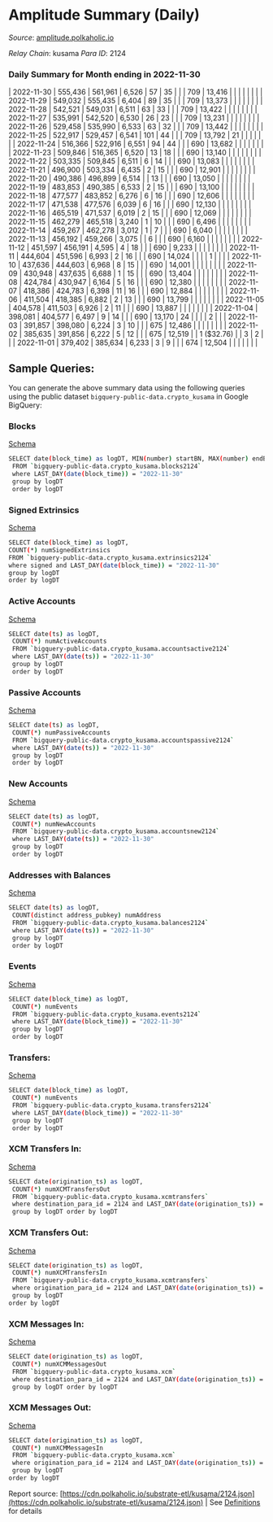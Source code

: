 # Amplitude Summary (Daily)

_Source_: [amplitude.polkaholic.io](https://amplitude.polkaholic.io)

*Relay Chain*: kusama
*Para ID*: 2124



### Daily Summary for Month ending in 2022-11-30


| 2022-11-30 | 555,436 | 561,961 | 6,526 | 57 | 35 |  |  | 709 | 13,416 |   |   |   |  |  |  |
| 2022-11-29 | 549,032 | 555,435 | 6,404 | 89 | 35 |  |  | 709 | 13,373 |   |   |   |  |  |  |
| 2022-11-28 | 542,521 | 549,031 | 6,511 | 63 | 33 |  |  | 709 | 13,422 |   |   |   |  |  |  |
| 2022-11-27 | 535,991 | 542,520 | 6,530 | 26 | 23 |  |  | 709 | 13,231 |   |   |   |  |  |  |
| 2022-11-26 | 529,458 | 535,990 | 6,533 | 63 | 32 |  |  | 709 | 13,442 |   |   |   |  |  |  |
| 2022-11-25 | 522,917 | 529,457 | 6,541 | 101 | 44 |  |  | 709 | 13,792 | 21  |   |   |  |  |  |
| 2022-11-24 | 516,366 | 522,916 | 6,551 | 94 | 44 |  |  | 690 | 13,682 |   |   |   |  |  |  |
| 2022-11-23 | 509,846 | 516,365 | 6,520 | 13 | 18 |  |  | 690 | 13,140 |   |   |   |  |  |  |
| 2022-11-22 | 503,335 | 509,845 | 6,511 | 6 | 14 |  |  | 690 | 13,083 |   |   |   |  |  |  |
| 2022-11-21 | 496,900 | 503,334 | 6,435 | 2 | 15 |  |  | 690 | 12,901 |   |   |   |  |  |  |
| 2022-11-20 | 490,386 | 496,899 | 6,514 |  | 13 |  |  | 690 | 13,050 |   |   |   |  |  |  |
| 2022-11-19 | 483,853 | 490,385 | 6,533 | 2 | 15 |  |  | 690 | 13,100 |   |   |   |  |  |  |
| 2022-11-18 | 477,577 | 483,852 | 6,276 | 6 | 16 |  |  | 690 | 12,606 |   |   |   |  |  |  |
| 2022-11-17 | 471,538 | 477,576 | 6,039 | 6 | 16 |  |  | 690 | 12,130 |   |   |   |  |  |  |
| 2022-11-16 | 465,519 | 471,537 | 6,019 | 2 | 15 |  |  | 690 | 12,069 |   |   |   |  |  |  |
| 2022-11-15 | 462,279 | 465,518 | 3,240 | 1 | 10 |  |  | 690 | 6,496 |   |   |   |  |  |  |
| 2022-11-14 | 459,267 | 462,278 | 3,012 | 1 | 7 |  |  | 690 | 6,040 |   |   |   |  |  |  |
| 2022-11-13 | 456,192 | 459,266 | 3,075 |  | 6 |  |  | 690 | 6,160 |   |   |   |  |  |  |
| 2022-11-12 | 451,597 | 456,191 | 4,595 | 4 | 18 |  |  | 690 | 9,233 |   |   |   |  |  |  |
| 2022-11-11 | 444,604 | 451,596 | 6,993 | 2 | 16 |  |  | 690 | 14,024 |   |   |   | 1 |  |  |
| 2022-11-10 | 437,636 | 444,603 | 6,968 | 8 | 15 |  |  | 690 | 14,001 |   |   |   |  |  |  |
| 2022-11-09 | 430,948 | 437,635 | 6,688 | 1 | 15 |  |  | 690 | 13,404 |   |   |   |  |  |  |
| 2022-11-08 | 424,784 | 430,947 | 6,164 | 5 | 16 |  |  | 690 | 12,380 |   |   |   |  |  |  |
| 2022-11-07 | 418,386 | 424,783 | 6,398 | 11 | 16 |  |  | 690 | 12,884 |   |   |   |  |  |  |
| 2022-11-06 | 411,504 | 418,385 | 6,882 | 2 | 13 |  |  | 690 | 13,799 |   |   |   |  |  |  |
| 2022-11-05 | 404,578 | 411,503 | 6,926 | 2 | 11 |  |  | 690 | 13,887 |   |   |   |  |  |  |
| 2022-11-04 | 398,081 | 404,577 | 6,497 | 9 | 14 |  |  | 690 | 13,170 | 24  |   |   |  | 2 |  |
| 2022-11-03 | 391,857 | 398,080 | 6,224 | 3 | 10 |  |  | 675 | 12,486 |   |   |   |  |  |  |
| 2022-11-02 | 385,635 | 391,856 | 6,222 | 5 | 12 |  |  | 675 | 12,519 |   | 1 ($32.76) |   | 3 | 2 |  |
| 2022-11-01 | 379,402 | 385,634 | 6,233 | 3 | 9 |  |  | 674 | 12,504 |   |   |   |  |  |  |

## Sample Queries:
You can generate the above summary data using the following queries using the public dataset `bigquery-public-data.crypto_kusama` in Google BigQuery:


### Blocks 

[Schema](https://github.com/colorfulnotion/substrate-etl/blob/main/schema/blocks.json)

```bash
SELECT date(block_time) as logDT, MIN(number) startBN, MAX(number) endBN, COUNT(*) numBlocks 
 FROM `bigquery-public-data.crypto_kusama.blocks2124`  
 where LAST_DAY(date(block_time)) = "2022-11-30" 
 group by logDT 
 order by logDT
```

### Signed Extrinsics 

[Schema](https://github.com/colorfulnotion/substrate-etl/blob/main/schema/extrinsics.json)

```bash
SELECT date(block_time) as logDT, 
COUNT(*) numSignedExtrinsics 
FROM `bigquery-public-data.crypto_kusama.extrinsics2124`  
where signed and LAST_DAY(date(block_time)) = "2022-11-30" 
group by logDT 
order by logDT
```

### Active Accounts 

[Schema](https://github.com/colorfulnotion/substrate-etl/blob/main/schema/accountsactive.json)

```bash
SELECT date(ts) as logDT, 
 COUNT(*) numActiveAccounts 
 FROM `bigquery-public-data.crypto_kusama.accountsactive2124` 
 where LAST_DAY(date(ts)) = "2022-11-30" 
 group by logDT 
 order by logDT
```

### Passive Accounts 

[Schema](https://github.com/colorfulnotion/substrate-etl/blob/main/schema/accountspassive.json)

```bash
SELECT date(ts) as logDT, 
 COUNT(*) numPassiveAccounts 
 FROM `bigquery-public-data.crypto_kusama.accountspassive2124` 
 where LAST_DAY(date(ts)) = "2022-11-30" 
 group by logDT 
 order by logDT
```

### New Accounts 

[Schema](https://github.com/colorfulnotion/substrate-etl/blob/main/schema/accountsnew.json)

```bash
SELECT date(ts) as logDT, 
 COUNT(*) numNewAccounts 
 FROM `bigquery-public-data.crypto_kusama.accountsnew2124` 
 where LAST_DAY(date(ts)) = "2022-11-30" 
 group by logDT
 order by logDT
```

### Addresses with Balances 

[Schema](https://github.com/colorfulnotion/substrate-etl/blob/main/schema/balances.json)

```bash
SELECT date(ts) as logDT,
 COUNT(distinct address_pubkey) numAddress 
 FROM `bigquery-public-data.crypto_kusama.balances2124` 
 where LAST_DAY(date(ts)) = "2022-11-30" 
 group by logDT 
 order by logDT
```

### Events 

[Schema](https://github.com/colorfulnotion/substrate-etl/blob/main/schema/events.json)

```bash
SELECT date(block_time) as logDT, 
 COUNT(*) numEvents 
 FROM `bigquery-public-data.crypto_kusama.events2124` 
 where LAST_DAY(date(block_time)) = "2022-11-30" 
 group by logDT 
 order by logDT
```

### Transfers:

[Schema](https://github.com/colorfulnotion/substrate-etl/blob/main/schema/transfers.json)

```bash
SELECT date(block_time) as logDT, 
 COUNT(*) numEvents 
 FROM `bigquery-public-data.crypto_kusama.transfers2124` 
 where LAST_DAY(date(block_time)) = "2022-11-30" 
 group by logDT 
 order by logDT
```

### XCM Transfers In: 

[Schema](https://github.com/colorfulnotion/substrate-etl/blob/main/schema/xcmtransfers.json)

```bash
SELECT date(origination_ts) as logDT, 
 COUNT(*) numXCMTransfersOut 
 FROM `bigquery-public-data.crypto_kusama.xcmtransfers` 
 where destination_para_id = 2124 and LAST_DAY(date(origination_ts)) = "2022-11-30" 
 group by logDT order by logDT
```

### XCM Transfers Out: 

[Schema](https://github.com/colorfulnotion/substrate-etl/blob/main/schema/xcmtransfers.json)

```bash
SELECT date(origination_ts) as logDT, 
 COUNT(*) numXCMTransfersIn 
 FROM `bigquery-public-data.crypto_kusama.xcmtransfers` 
 where origination_para_id = 2124 and LAST_DAY(date(origination_ts)) = "2022-11-30" 
 group by logDT 
order by logDT
```

### XCM Messages In: 

[Schema](https://github.com/colorfulnotion/substrate-etl/blob/main/schema/xcm.json)

```bash
SELECT date(origination_ts) as logDT, 
 COUNT(*) numXCMMessagesOut 
 FROM `bigquery-public-data.crypto_kusama.xcm` 
 where destination_para_id = 2124 and LAST_DAY(date(origination_ts)) = "2022-11-30" 
 group by logDT order by logDT
```

### XCM Messages Out: 

[Schema](https://github.com/colorfulnotion/substrate-etl/blob/main/schema/xcm.json)

```bash
SELECT date(origination_ts) as logDT, 
 COUNT(*) numXCMMessagesIn 
 FROM `bigquery-public-data.crypto_kusama.xcm` 
 where origination_para_id = 2124 and LAST_DAY(date(origination_ts)) = "2022-11-30" 
 group by logDT 
order by logDT
```


Report source: [https://cdn.polkaholic.io/substrate-etl/kusama/2124.json](https://cdn.polkaholic.io/substrate-etl/kusama/2124.json) | See [Definitions](/DEFINITIONS.md) for details
